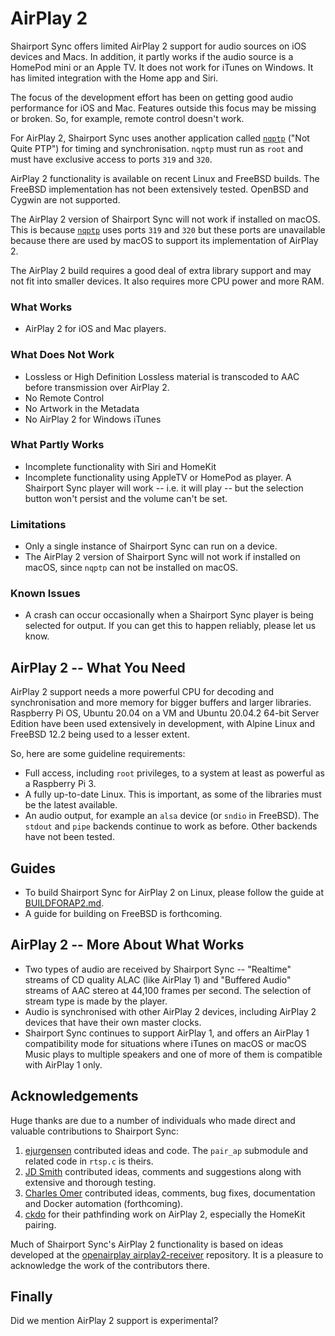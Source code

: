 AirPlay 2
===

Shairport Sync offers limited AirPlay 2 support for audio sources on iOS devices and Macs. In addition, it partly works if the audio source is a HomePod mini or an Apple TV. It does not work for iTunes on Windows. It has limited integration with the Home app and Siri.

The focus of the development effort has been on getting good audio performance for iOS and Mac. Features outside this focus may be missing or broken. So, for example, remote control doesn't work.

For AirPlay 2, Shairport Sync uses another application called [`nqptp`](https://github.com/mikebrady/nqptp) ("Not Quite PTP") for timing and synchronisation. `nqptp` must run as `root` and must have exclusive access to ports `319` and `320`.

AirPlay 2 functionality is available on recent Linux and FreeBSD builds. The FreeBSD implementation has not been extensively tested. OpenBSD and Cygwin are not supported.

The AirPlay 2 version of Shairport Sync will not work if installed on macOS. This is because [`nqptp`](https://github.com/mikebrady/nqptp) uses ports `319` and `320` but these ports are unavailable because there are used by macOS to support its implementation of AirPlay 2.

The AirPlay 2 build requires a good deal of extra library support and may not fit into smaller devices. It also requires more CPU power and more RAM.

### What Works
- AirPlay 2 for iOS and Mac players.

### What Does Not Work
- Lossless or High Definition Lossless material is transcoded to AAC before transmission over AirPlay 2. 
- No Remote Control
- No Artwork in the Metadata
- No AirPlay 2 for Windows iTunes

### What Partly Works
- Incomplete functionality with Siri and HomeKit
- Incomplete functionality using AppleTV or HomePod as player.
   A Shairport Sync player will work -- i.e. it will play -- but the selection button won't persist and the volume can't be set.

### Limitations
- Only a single instance of Shairport Sync can run on a device.
- The AirPlay 2 version of Shairport Sync will not work if installed on macOS, since `nqptp` can not be installed on macOS.

### Known Issues
- A crash can occur occasionally when a Shairport Sync player is being selected for output. If you can get this to happen reliably, please let us know.

AirPlay 2 -- What You Need
---
AirPlay 2 support needs a more powerful CPU for decoding and synchronisation and more memory for bigger buffers and larger libraries. Raspberry Pi OS, Ubuntu 20.04 on a VM and Ubuntu 20.04.2 64-bit Server Edition have been used extensively in development, with Alpine Linux and FreeBSD 12.2 being used to a lesser extent.

So, here are some guideline requirements: 
* Full access, including `root` privileges, to a system at least as powerful as a Raspberry Pi 3.
* A fully up-to-date Linux. This is important, as some of the libraries must be the latest available.
* An audio output, for example an `alsa` device (or `sndio` in FreeBSD). The `stdout` and `pipe` backends continue to work as before. Other backends have not been tested.

Guides
---
* To build Shairport Sync for AirPlay 2 on Linux, please follow the guide at [BUILDFORAP2.md](https://github.com/mikebrady/shairport-sync/blob/development/BUILDFORAP2.md).
* A guide for building on FreeBSD is forthcoming.

AirPlay 2 -- More About What Works
---
* Two types of audio are received by Shairport Sync -- "Realtime" streams of CD quality ALAC (like AirPlay 1) and "Buffered Audio" streams of AAC stereo at 44,100 frames per second. The selection of stream type is made by the player.
* Audio is synchronised with other AirPlay 2 devices, including AirPlay 2 devices that have their own master clocks.
* Shairport Sync continues to support AirPlay 1, and offers an AirPlay 1 compatibility mode for situations where iTunes on macOS or macOS Music plays to multiple speakers and one of more of them is compatible with AirPlay 1 only.

Acknowledgements
----
Huge thanks are due to a number of individuals who made direct and valuable contributions to Shairport Sync:
1. [ejurgensen](https://github.com/ejurgensen) contributed ideas and code. The `pair_ap` submodule and related code in `rtsp.c` is theirs.
2. [JD Smith](https://github.com/jdtsmith) contributed ideas, comments and suggestions along with extensive and thorough testing.
3. [Charles Omer](https://github.com/charlesomer) contributed ideas, comments, bug fixes, documentation and Docker automation (forthcoming).
4. [ckdo](https://github.com/ckdo) for their pathfinding work on AirPlay 2, especially the HomeKit pairing.

Much of Shairport Sync's AirPlay 2 functionality is based on ideas developed at the [openairplay airplay2-receiver]( https://github.com/openairplay/airplay2-receiver) repository. It is a pleasure to acknowledge the work of the contributors there.

Finally
----
Did we mention AirPlay 2 support is experimental?
